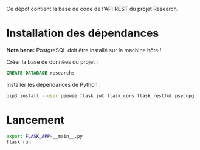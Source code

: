 Ce dépôt contient la base de code de l'API REST du projet Research.

# Installation des dépendances 

**Nota bene:** PostgreSQL doit être installé sur la machine hôte !

Créer la base de données du projet : 

```sql
CREATE DATABASE research;
```

Installer les dépendances de Python :

```bash
pip3 install --user peewee flask jwt flask_cors flask_restful psycopg
```

# Lancement

```bash
export FLASK_APP=__main__.py
flask run
```
